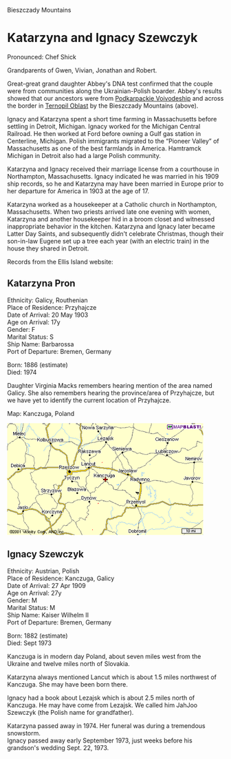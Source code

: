 
Bieszczady Mountains


# Katarzyna and Ignacy Szewczyk

Pronounced: Chef Shick  

Grandparents of Gwen, Vivian, Jonathan and Robert.  

Great-great grand daughter Abbey's DNA test confirmed that the couple were from communities along the Ukrainian-Polish boarder. Abbey's results showed that our ancestors were from [Podkarpackie Voivodeship](https://www.google.com/maps/place/Podkarpackie+Voivodeship,+Poland/@50.64952,15.5016628,5.62z/data=!4m5!3m4!1s0x473c8befdba361b5:0x1017cadc5e4c0a0!8m2!3d50.0574749!4d22.0895691) and across the border in [Ternopil Oblast](https://www.google.com/maps/place/Ternopil+Oblast,+Ukraine/@43.3835873,3.242089,4z/data=!4m5!3m4!1s0x47304b5bd69ed265:0x101068488f64050!8m2!3d49.553517!4d25.594767) by the Bieszczady Mountains (above). 


Ignacy and Katarzyna spent a short time farming in Massachusetts before settling in Detroit, Michigan. Ignacy worked for the Michigan Central Railroad<!--, not the Père Marquette Railroad-->. He then worked at Ford before owning a Gulf gas station in Centerline, Michigan.  Polish immigrants migrated to the “Pioneer Valley” of Massachusetts as one of the best farmlands in America. Hamtramck Michigan in Detroit also had a large Polish community.

Katarzyna and Ignacy received their marriage license from a courthouse in Northampton, Massachusetts<!--According to Rob, was previously Springfield-->.  Ignacy indicated he was married in his 1909 ship records, so he and Katarzyna may have been married in Europe prior to her departure for America in 1903 at the age of 17.  

Katarzyna worked as a housekeeper at a Catholic church in Northampton, Massachusetts. When two priests arrived late one evening with women, Katarzyna and another housekeeper hid in a broom closet and witnessed inappropriate behavior in the kitchen. Katarzyna and Ignacy later became Latter Day Saints, and subsequently didn't celebrate Christmas, though their son-in-law Eugene set up a tree each year (with an electric train) in the house they shared in Detroit.  

Records from the Ellis Island website:

## Katarzyna Pron
Ethnicity: Galicy, Routhenian  
Place of Residence: Przyhajcze  
Date of Arrival: 20 May 1903  
Age on Arrival: 17y  
Gender: F  
Marital Status: S  
Ship Name: Barbarossa  
Port of Departure: Bremen, Germany  

Born: 1886 (estimate)  
Died: 1974 

Daughter Virginia Macks remembers hearing mention of the area named Galicy. She also remembers hearing the province/area of Przyhajcze, but we have yet to identify the current location of Przyhajcze.

Map: Kanczuga, Poland

<img src="img/kanczuga.gif">  

## Ignacy Szewczyk
Ethnicity: Austrian, Polish  
Place of Residence: Kanczuga, Galicy  
Date of Arrival: 27 Apr 1909  
Age on Arrival: 27y  
Gender: M  
Marital Status: M  
Ship Name: Kaiser Wilhelm II  
Port of Departure: Bremen, Germany  

Born: 1882 (estimate)  
Died: Sept 1973  

Kanczuga is in modern day Poland, about seven miles west
from the Ukraine and twelve miles north of Slovakia.  

Katarzyna always mentioned Lancut which is about 1.5 miles northwest of Kanczuga. She may have been born there.

Ignacy had a book about Lezajsk which is about 2.5 miles north of Kanczuga. He may have come from Lezajsk. We called him JahJoo Szewczyk (the Polish name for grandfather).

Katarzyna passed away in 1974. Her funeral was during a tremendous snowstorm.  
Ignacy passed away early September 1973, just weeks before his grandson's wedding Sept. 22, 1973. 


